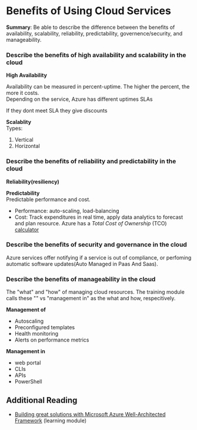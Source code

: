 # Benefits of Using Cloud Services

**Summary**: Be able to describe the difference between the benefits of availability, scalability, reliability, predictability, governence/security, and manageability.

### Describe the benefits of high availability and scalability in the cloud
**High Availability**  

Availability can be measured in percent-uptime. The higher the percent, the more it costs.  
Depending on the service, Azure has different uptimes SLAs

If they dont meet SLA they give discounts

**Scalablity**  
  Types: 
1. Vertical  
2. Horizontal  

### Describe the benefits of reliability and predictability in the cloud
**Reliability(resiliency)**  


**Predictability**  
Predictable performance and cost.  

- Performance: auto-scaling, load-balancing 
- Cost: Track expenditures in real time, apply data analytics to forecast and plan resource. Azure has a _Total Cost of Ownership_ (TCO) [calculator](https://azure.microsoft.com/en-us/pricing/tco/calculator/) 

### Describe the benefits of security and governance in the cloud
Azure services offer notifying if a service is out of compliance, or perfoming automatic software updates(Auto Managed in Paas And Saas).  

### Describe the benefits of manageability in the cloud
The "what" and "how" of managing cloud resources. The training module calls these "" vs "management in" as the what and how, respecitively.  

**Management of**
- Autoscaling
- Preconfigured templates
- Health monitoring
- Alerts on performance metrics

**Management in**
- web portal
- CLIs
- APIs 
- PowerShell

## Additional Reading  

- [Building great solutions with Microsoft Azure Well-Architected Framework](https://learn.microsoft.com/en-us/training/paths/azure-well-architected-framework/) (learning module)

